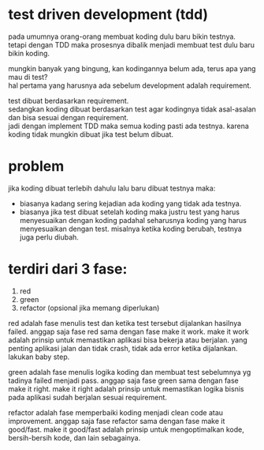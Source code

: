 # test driven development (tdd)

pada umumnya orang-orang membuat koding dulu baru bikin testnya.  
tetapi dengan TDD maka prosesnya dibalik menjadi membuat test dulu baru bikin koding.

mungkin banyak yang bingung, kan kodingannya belum ada, terus apa yang mau di test?  
hal pertama yang harusnya ada sebelum development adalah requirement.

test dibuat berdasarkan requirement.  
sedangkan koding dibuat berdasarkan test agar kodingnya tidak asal-asalan dan bisa sesuai dengan requirement.  
jadi dengan implement TDD maka semua koding pasti ada testnya. karena koding tidak mungkin dibuat jika test belum dibuat.

# problem

jika koding dibuat terlebih dahulu lalu baru dibuat testnya maka:

- biasanya kadang sering kejadian ada koding yang tidak ada testnya.
- biasanya jika test dibuat setelah koding maka justru test yang harus menyesuaikan dengan koding padahal seharusnya koding yang harus menyesuaikan dengan test. misalnya ketika koding berubah, testnya juga perlu diubah.

# terdiri dari 3 fase:

1. red
2. green
3. refactor (opsional jika memang diperlukan)

red adalah fase menulis test dan ketika test tersebut dijalankan hasilnya failed. anggap saja fase red sama dengan fase make it work. make it work adalah prinsip untuk memastikan aplikasi bisa bekerja atau berjalan. yang penting aplikasi jalan dan tidak crash, tidak ada error ketika dijalankan. lakukan baby step.

green adalah fase menulis logika koding dan membuat test sebelumnya yg tadinya failed menjadi pass. anggap saja fase green sama dengan fase make it right. make it right adalah prinsip untuk memastikan logika bisnis pada aplikasi sudah berjalan sesuai requirement.

refactor adalah fase memperbaiki koding menjadi clean code atau improvement. anggap saja fase refactor sama dengan fase make it good/fast. make it good/fast adalah prinsip untuk mengoptimalkan kode, bersih-bersih kode, dan lain sebagainya.
